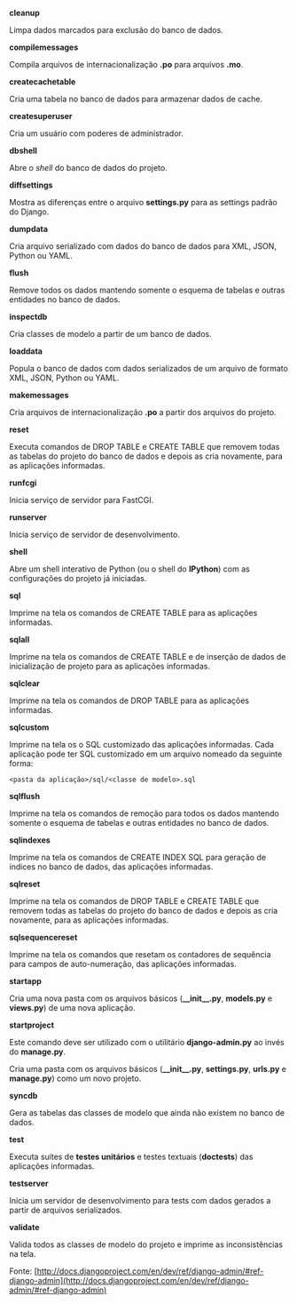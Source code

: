 **cleanup**

Limpa dados marcados para exclusão do banco de dados.

**compilemessages**

Compila arquivos de internacionalização **.po** para arquivos **.mo**.

**createcachetable**

Cria uma tabela no banco de dados para armazenar dados de cache.

**createsuperuser**

Cria um usuário com poderes de administrador.

**dbshell**

Abre o *shell* do banco de dados do projeto.

**diffsettings**

Mostra as diferenças entre o arquivo **settings.py** para as settings padrão do Django.

**dumpdata**

Cria arquivo serializado com dados do banco de dados para XML, JSON, Python ou YAML.

**flush**

Remove todos os dados mantendo somente o esquema de tabelas e outras entidades no banco de dados.

**inspectdb**

Cria classes de modelo a partir de um banco de dados.

**loaddata**

Popula o banco de dados com dados serializados de um arquivo de formato XML, JSON, Python ou YAML.

**makemessages**

Cria arquivos de internacionalização **.po** a partir dos arquivos do projeto.

**reset**

Executa comandos de DROP TABLE e CREATE TABLE que removem todas as tabelas do projeto do banco de dados e depois as cria novamente, para as aplicações informadas.

**runfcgi**

Inicia serviço de servidor para FastCGI.

**runserver**

Inicia serviço de servidor de desenvolvimento.

**shell**

Abre um shell interativo de Python (ou o shell do **IPython**) com as configurações do projeto já iniciadas.

**sql**

Imprime na tela os comandos de CREATE TABLE para as aplicações informadas.

**sqlall**

Imprime na tela os comandos de CREATE TABLE e de inserção de dados de inicialização de projeto para as aplicações informadas.

**sqlclear**

Imprime na tela os comandos de DROP TABLE para as aplicações informadas.

**sqlcustom**

Imprime na tela os o SQL customizado das aplicações informadas. Cada aplicação pode ter SQL customizado em um arquivo nomeado da seguinte forma:

    <pasta da aplicação>/sql/<classe de modelo>.sql
    

**sqlflush**

Imprime na tela os comandos de remoção para todos os dados mantendo somente o esquema de tabelas e outras entidades no banco de dados.

**sqlindexes**

Imprime na tela os comandos de CREATE INDEX SQL para geração de índices no banco de dados, das aplicações informadas.

**sqlreset**

Imprime na tela os comandos de DROP TABLE e CREATE TABLE que removem todas as tabelas do projeto do banco de dados e depois as cria novamente, para as aplicações informadas.

**sqlsequencereset**

Imprime na tela os comandos que resetam os contadores de sequência para campos de auto-numeração, das aplicações informadas.

**startapp**

Cria uma nova pasta com os arquivos básicos (**\_\_init\_\_.py**, **models.py** e **views.py**) de uma nova aplicação.

**startproject**

Este comando deve ser utilizado com o utilitário **django-admin.py** ao invés do **manage.py**.

Cria uma pasta com os arquivos básicos (**\_\_init\_\_.py**, **settings.py**, **urls.py** e **manage.py**) como um novo projeto.

**syncdb**

Gera as tabelas das classes de modelo que ainda não existem no banco de dados.

**test**

Executa suítes de **testes unitários** e testes textuais (**doctests**) das aplicações informadas.

**testserver**

Inicia um servidor de desenvolvimento para tests com dados gerados a partir de arquivos serializados.

**validate**

Valida todos as classes de modelo do projeto e imprime as inconsistências na tela.

Fonte: [http://docs.djangoproject.com/en/dev/ref/django-admin/#ref-django-admin](http://docs.djangoproject.com/en/dev/ref/django-admin/#ref-django-admin)

